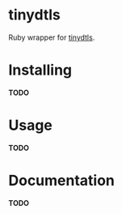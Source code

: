 # tinydtls

Ruby wrapper for [tinydtls][tinydtls homepage].

# Installing

**TODO**

# Usage

**TODO**

# Documentation

**TODO**

[tinydtls homepage]: https://projects.eclipse.org/projects/iot.tinydtls

